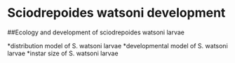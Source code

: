 # Sciodrepoides watsoni development
##Ecology and development of sciodrepoides watsoni larvae

*distribution model of S. watsoni larvae
*developmental model of S. watsoni larvae
*instar size of S. watsoni larvae

